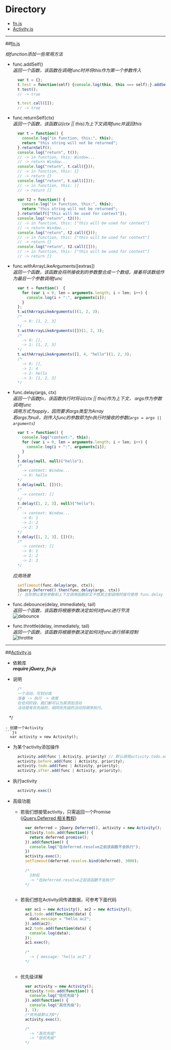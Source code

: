 # Directory
- [fn.js](#fnjs)
- [Activity.js](#activityjs)

---

##[fn.js](./fn.js)

*给function添加一些常用方法*

- func.addSelf()  
*返回一个函数，该函数在调用func时并将this作为第一个参数传入*  
  ```js
    var t = {};
    t.test = function(self) {console.log(this, this === self);}.addSelf();
    t.test();
    // -> true

    t.test.call([]);
    // -> true

  ```

- func.returnSelf(ctx)  
*返回一个函数，该函数以(ctx || this)为上下文调用func并返回this*  
  ```js
    var t = function() {
      console.log("in function, this:", this);
      return "this string will not be returned";
    }.returnSelf();
    console.log("return", t());
    // -> in function, this: Window...
    // -> return Window...
    console.log("return", t.call({}));
    // -> in function, this: {}
    // -> return {}
    console.log("return", t.call([]));
    // -> in function, this: []
    // -> return []

    var t2 = function() {
      console.log("in function, this:", this);
      return "this string will not be returned";
    }.returnSelf(["this will be used for context"]);
    console.log("return", t2());
    // -> in function, this: ["this will be used for context"]
    // -> return Window...
    console.log("return", t2.call({}));
    // -> in function, this: ["this will be used for context"]
    // -> return {}
    console.log("return", t2.call([]));
    // -> in function, this: ["this will be used for context"]
    // -> return []
  ```

- func.withArrayLikeArguments([extras])  
*返回一个函数，该函数会将所接收到的参数整合成一个数组，接着将该数组作为最后一个参数调用func*  
  ```js
    var t = function()  {
      for (var i = 0, len = arguments.length; i < len; i++) {
        console.log(i + ":", arguments[i]);
      }
    };
    t.withArrayLikeArguments()(1, 2, 3);
    /*
      -> 0: [1, 2, 3]
    */
    t.withArrayLikeArguments([])(1, 2, 3);
    /*
      -> 0: [],
      -> 1: [1, 2, 3]
    */
    t.withArrayLikeArguments([], 4, "hello")(1, 2, 3);
    /*
      -> 0: [],
      -> 1: 4
      -> 2: hello
      -> 3: [1, 2, 3]
    */
  ```

- func.delay(args, ctx)  
*返回一个函数fn，该函数执行时将以(ctx || this)作为上下文， args作为参数调用func  
调用方式为apply，因而要求args类型为Array  
若args为null，则传入func的参数即为fn执行时接收的参数(`args = args || arguments`)*  
  ```js
    var t = function() {
      console.log("context:", this);
      for (var i = 0, len = arguments.length; i < len; i++) {
        console.log(i + ":", arguments[i]);
      }
    }
    t.delay(null, null)("hello");
    /*
      -> context: Window...
      -> 0: hello
    */
    t.delay(null, [])();
    /*
      -> context: []
    */
    t.delay([1, 2, 3], null)("hello");
    /*
      -> context: Window...
      -> 0: 1
      -> 1: 2
      -> 2: 3
    */
    t.delay([1, 2, 3], [])();
    /*
      -> context: []
      -> 0: 1
      -> 1: 2
      -> 2: 3
    */
  ```  
  *应用场景*  
  ```js
    setTimeout(func.delay(args, ctx));
    jQuery.Deferred().then(func.delay(args, ctx))
    // 当你想以某些参数和上下文调用函数却又不想其立即调用时就可使用 func.delay
  ```

- func.debounce(delay, immediately, tail)  
*返回一个函数，该函数将根据参数决定如何对func进行节流*  
  ![debounce](./debounce.png)

- func.throttle(delay, immediately, tail)  
*返回一个函数，该函数将根据参数决定如何对func进行频率控制*  
  ![throttle](./throttle.png)

---

##[Activity.js](./Activity.js)  

- 依赖库  
  ***require jQuery, fn.js***
  
- 说明  
  ```js
    /*
    一个活动，可划分成
    准备 -> 执行 -> 收尾
    在任何阶段，我们都可以为其添加活动
    活动是有优先级的，相同优先级的活动将顺序执行。
    */
  ```
- 创建一个Activity  
  ```js
    var activity = new Activity();
  ```
  
- 为某个activity添加操作  
  ```js
    activity.add(func | Activity, priority) // 默认调用activity.todo.add
    activity.before.add(func | Activity, priority);
    activity.todo.add(func | Activity, priority);
    activity.after.add(func | Activity, priority);
  ```
  
- 执行activity  
  ```js
    activity.exec()
  ```

- 高级功能  

  + 若我们想接管activity，只需返回一个Promise  
    ([jQuery.Deferred 相关教程](http://api.jquery.com/category/deferred-object/))  
    
    ```js
      var deferred = jQuery.Deferred(), activity = new Activity();
      activity.todo.add(function() {
        return deferred.promise();
      }).add(function() {
        console.log("在deferred.resolve之前该函数不会执行");
      })
      activity.exec();
      setTimeout(deferred.resolve.bind(deferred), 3000);
      
      /*
        3秒后
        -> "在deferred.resolve之前该函数不会执行"
      */
      
    ```
  + 若我们想在Activity间传递数据，可参考下面代码  
  
    ```js
      var ac1 = new Activity(), ac2 = new Activity();
      ac1.todo.add(function(data) {
        data.message = "hello ac2";
      }).add(ac2);
      ac2.todo.add(function(data) {
        console.log(data);
      });
      ac1.exec();
      
      /*
        -> { message: "hello ac2" }
      */
      
    ```
  + 优先级详解  
  
    ```js
      var activity = new Activity();
      activity.todo.add(function() {
        console.log("低优先级")
      }).add(function() {
        console.log("高优先级");
      }, 1);
      /*优先级默认为0*/
      activity.exec();

      /*
        -> "高优先级"
        -> "低优先级"
      */

    ```
